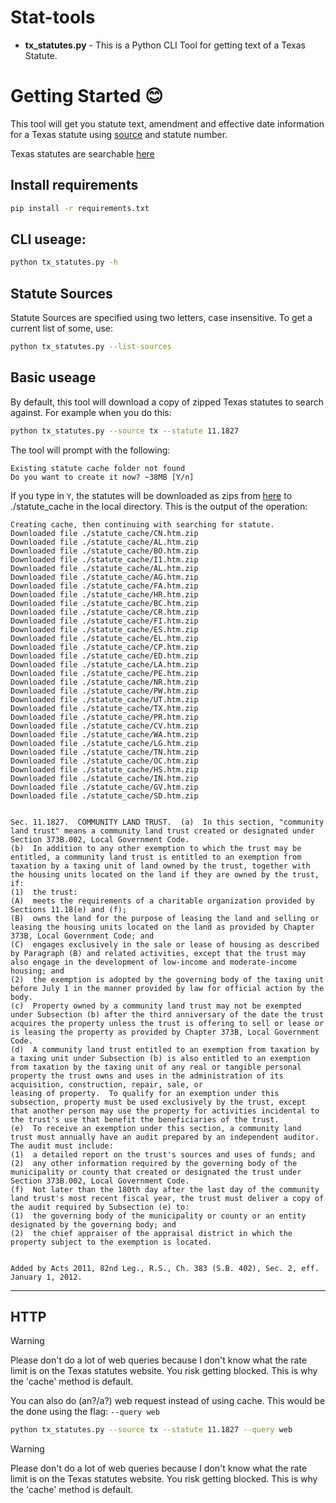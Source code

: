 # Stat-tools
- **tx_statutes.py** - This is a Python CLI Tool for getting text of a Texas Statute.



# Getting Started 😊

This tool will get you statute text, amendment and effective date information for a Texas statute using [source](#sources) and statute number.

Texas statutes are searchable [here](https://statutes.capitol.texas.gov/Index.aspx)

## Install requirements
```bash
pip install -r requirements.txt
```

## CLI useage:
```bash
python tx_statutes.py -h
```

## Statute Sources
Statute Sources are specified using two letters, case insensitive.
To get a current list of some, use:
```bash
python tx_statutes.py --list-sources
```

## Basic useage
By default, this tool will download a copy of zipped Texas statutes to search against.
For example when you do this:
```bash
python tx_statutes.py --source tx --statute 11.1827
```
The tool will prompt with the following:
```text
Existing statute cache folder not found
Do you want to create it now? ~38MB [Y/n]
```
If you type in `Y`, the statutes will be downloaded as zips from [here](https://statutes.capitol.texas.gov/Download.aspx) to ./statute_cache in the local directory.
This is the output of the operation:
```text
Creating cache, then continuing with searching for statute.
Downloaded file ./statute_cache/CN.htm.zip
Downloaded file ./statute_cache/AL.htm.zip
Downloaded file ./statute_cache/BO.htm.zip
Downloaded file ./statute_cache/I1.htm.zip
Downloaded file ./statute_cache/AL.htm.zip
Downloaded file ./statute_cache/AG.htm.zip
Downloaded file ./statute_cache/FA.htm.zip
Downloaded file ./statute_cache/HR.htm.zip
Downloaded file ./statute_cache/BC.htm.zip
Downloaded file ./statute_cache/CR.htm.zip
Downloaded file ./statute_cache/FI.htm.zip
Downloaded file ./statute_cache/ES.htm.zip
Downloaded file ./statute_cache/EL.htm.zip
Downloaded file ./statute_cache/CP.htm.zip
Downloaded file ./statute_cache/ED.htm.zip
Downloaded file ./statute_cache/LA.htm.zip
Downloaded file ./statute_cache/PE.htm.zip
Downloaded file ./statute_cache/NR.htm.zip
Downloaded file ./statute_cache/PW.htm.zip
Downloaded file ./statute_cache/UT.htm.zip
Downloaded file ./statute_cache/TX.htm.zip
Downloaded file ./statute_cache/PR.htm.zip
Downloaded file ./statute_cache/CV.htm.zip
Downloaded file ./statute_cache/WA.htm.zip
Downloaded file ./statute_cache/LG.htm.zip
Downloaded file ./statute_cache/TN.htm.zip
Downloaded file ./statute_cache/OC.htm.zip
Downloaded file ./statute_cache/HS.htm.zip
Downloaded file ./statute_cache/IN.htm.zip
Downloaded file ./statute_cache/GV.htm.zip
Downloaded file ./statute_cache/SD.htm.zip


Sec. 11.1827.  COMMUNITY LAND TRUST.  (a)  In this section, "community land trust" means a community land trust created or designated under Section 373B.002, Local Government Code.
(b)  In addition to any other exemption to which the trust may be entitled, a community land trust is entitled to an exemption from taxation by a taxing unit of land owned by the trust, together with the housing units located on the land if they are owned by the trust, if:
(1)  the trust:
(A)  meets the requirements of a charitable organization provided by Sections 11.18(e) and (f);
(B)  owns the land for the purpose of leasing the land and selling or leasing the housing units located on the land as provided by Chapter 373B, Local Government Code; and
(C)  engages exclusively in the sale or lease of housing as described by Paragraph (B) and related activities, except that the trust may also engage in the development of low-income and moderate-income housing; and
(2)  the exemption is adopted by the governing body of the taxing unit before July 1 in the manner provided by law for official action by the body.
(c)  Property owned by a community land trust may not be exempted under Subsection (b) after the third anniversary of the date the trust acquires the property unless the trust is offering to sell or lease or is leasing the property as provided by Chapter 373B, Local Government Code.
(d)  A community land trust entitled to an exemption from taxation by a taxing unit under Subsection (b) is also entitled to an exemption from taxation by the taxing unit of any real or tangible personal property the trust owns and uses in the administration of its acquisition, construction, repair, sale, or 
leasing of property.  To qualify for an exemption under this subsection, property must be used exclusively by the trust, except that another person may use the property for activities incidental to the trust's use that benefit the beneficiaries of the trust.
(e)  To receive an exemption under this section, a community land trust must annually have an audit prepared by an independent auditor.  The audit must include:
(1)  a detailed report on the trust's sources and uses of funds; and
(2)  any other information required by the governing body of the municipality or county that created or designated the trust under Section 373B.002, Local Government Code.
(f)  Not later than the 180th day after the last day of the community land trust's most recent fiscal year, the trust must deliver a copy of the audit required by Subsection (e) to:
(1)  the governing body of the municipality or county or an entity designated by the governing body; and
(2)  the chief appraiser of the appraisal district in which the property subject to the exemption is located.


Added by Acts 2011, 82nd Leg., R.S., Ch. 383 (S.B. 402), Sec. 2, eff. January 1, 2012.
```

---


## HTTP
> [!WARNING]
> Please don't do a lot of web queries because I don't know what the rate limit is on the Texas statutes website. You risk getting blocked. This is why the 'cache' method is default.

You can also do (an?/a?) web request instead of using cache.
This would be the done using the flag: `--query web`
```bash
python tx_statutes.py --source tx --statute 11.1827 --query web
```
> [!WARNING]
> Please don't do a lot of web queries because I don't know what the rate limit is on the Texas statutes website. You risk getting blocked. This is why the 'cache' method is default.
